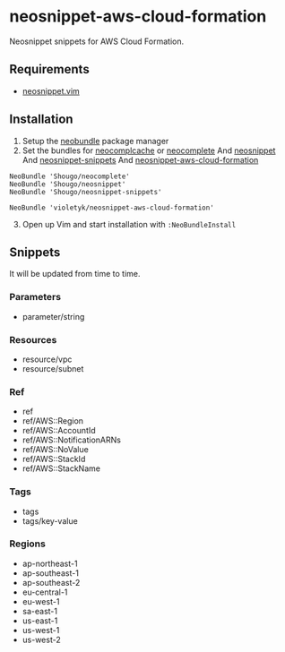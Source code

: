 # neosnippet-aws-cloud-formation

Neosnippet snippets for AWS Cloud Formation.


## Requirements
- [neosnippet.vim](https://github.com/Shougo/neosnippet.vim)

## Installation
1. Setup the [neobundle](https://github.com/Shougo/neobundle.vim) package manager
2. Set the bundles for [neocomplcache](https://github.com/Shougo/neocomplcache)
   or [neocomplete](https://github.com/Shougo/neocomplete.vim)
   And [neosnippet](https://github.com/Shougo/neosnippet)
   And [neosnippet-snippets](https://github.com/Shougo/neosnippet-snippets)
   And [neosnippet-aws-cloud-formation](https://github.com/violetyk/neosnippet-aws-cloud-formation)

  ```vim
  NeoBundle 'Shougo/neocomplete'
  NeoBundle 'Shougo/neosnippet'
  NeoBundle 'Shougo/neosnippet-snippets'

  NeoBundle 'violetyk/neosnippet-aws-cloud-formation'
  ```

3. Open up Vim and start installation with `:NeoBundleInstall`


## Snippets

It will be updated from time to time.

### Parameters
- parameter/string

### Resources
- resource/vpc
- resource/subnet

### Ref
- ref
- ref/AWS::Region
- ref/AWS::AccountId
- ref/AWS::NotificationARNs
- ref/AWS::NoValue
- ref/AWS::StackId
- ref/AWS::StackName

### Tags
- tags
- tags/key-value

### Regions
- ap-northeast-1
- ap-southeast-1
- ap-southeast-2
- eu-central-1
- eu-west-1
- sa-east-1
- us-east-1
- us-west-1
- us-west-2
